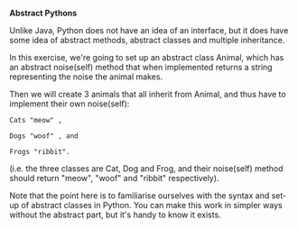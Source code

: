 <b>Abstract Pythons</b>

Unlike Java, Python does not have an idea of an interface, but it does have some idea of abstract methods, abstract classes and multiple inheritance.

In this exercise, we're going to set up an abstract class Animal, which has an abstract noise(self) method that when implemented returns a string representing the noise the animal makes.

Then we will create 3 animals that all inherit from Animal, and thus have to implement their own noise(self):

    Cats "meow" ,

    Dogs "woof" , and

    Frogs "ribbit".

(i.e. the three classes are Cat, Dog and Frog, and their noise(self) method should return "meow", "woof" and "ribbit" respectively).

Note that the point here is to familiarise ourselves with the syntax and set-up of abstract classes in Python. You can make this work in simpler ways without the abstract part, but it's handy to know it exists.